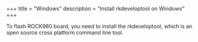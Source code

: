 +++
title = "Windows"
description = "Install rkdeveloptool on Windows"
+++

To flash ROCK960 board, you need to install the rkdeveloptool, which is an open source cross platform command line tool.

